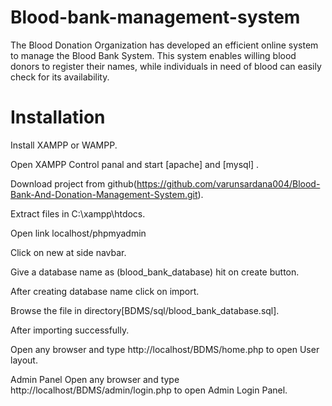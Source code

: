 # Blood-bank-management-system

The Blood Donation Organization has developed an efficient online system to manage the Blood Bank System. This system enables willing blood donors to register their names, while individuals in need of blood can easily check for its availability.

# Installation
Install XAMPP or WAMPP.

Open XAMPP Control panal and start [apache] and [mysql] .

Download project from github(https://github.com/varunsardana004/Blood-Bank-And-Donation-Management-System.git).

Extract files in C:\xampp\htdocs.

Open link localhost/phpmyadmin

Click on new at side navbar.

Give a database name as (blood_bank_database) hit on create button.

After creating database name click on import.

Browse the file in directory[BDMS/sql/blood_bank_database.sql].

After importing successfully.

Open any browser and type http://localhost/BDMS/home.php to open User layout.

Admin Panel
Open any browser and type http://localhost/BDMS/admin/login.php to open Admin Login Panel.
